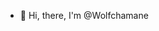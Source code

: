- 👋 Hi, there, I'm @Wolfchamane

<!---
Wolfchamane/Wolfchamane is a ✨ special ✨ repository because its `README.md` (this file) appears on your GitHub profile.
You can click the Preview link to take a look at your changes.

- 👀 I’m interested in `javascript`, `web development` and `World of Warcraft`
- 🌱 I’m currently learning ...
- 💞️ I’m looking to collaborate on ...
- 📫 Reach me at: [https://amartinez.dev](https://amartinez.dev)

--->
